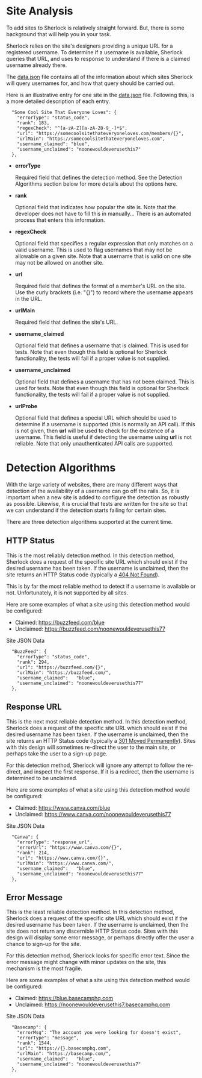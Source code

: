 # Site Analysis

To add sites to Sherlock is relatively straight forward.  But, there is some background that will help
you in your task.

Sherlock relies on the site's designers providing a unique URL for a registered username.  To determine
if a username is available, Sherlock queries that URL, and uses to response to understand if there is
a claimed username already there.

The [data.json](https://github.com/TheYahya/sherlock/blob/master/data.json) file contains all of the
information about which sites Sherlock will query usernames for, and how that query should be 
carried out.

Here is an illustrative entry for one site in the 
[data.json](https://github.com/TheYahya/sherlock/blob/master/data.json) file.  Following this, is a
more detailed description of each entry.

```
  "Some Cool Site That Everyone Loves": {
    "errorType": "status_code",
    "rank": 183,
    "regexCheck": "^[a-zA-Z][a-zA-Z0-9_-]*$",
    "url": "https://somecoolsitethateveryoneloves.com/members/{}",
    "urlMain": "https://somecoolsitethateveryoneloves.com",
    "username_claimed": "blue",
    "username_unclaimed": "noonewouldeverusethis7"
  },
```

- **errorType**

  Required field that defines the detection method.
  See the Detection Algorithms section below for more details about the options here.
- **rank**

  Optional field that indicates how popular the site is.
  Note that the developer does not have to fill this in manually...  There is an automated
  process that enters this information.
- **regexCheck**

  Optional field that specifies a regular expression that only matches on a valid username.
  This is used to flag usernames that may not be allowable on a given site.  Note that
  a username that is valid on one site may not be allowed on another site.
- **url**

  Required field that defines the format of a member's URL on the site.
  Use the curly brackets (i.e. "{}") to record where the username appears in the URL.
- **urlMain**

  Required field that defines the site's URL.
- **username_claimed**

  Optional field that defines a username that is claimed.  This is used for tests.
  Note that even though this field is optional for Sherlock functionality, the tests
  will fail if a proper value is not supplied.
- **username_unclaimed**

  Optional field that defines a username that has not been claimed.  This is used for tests.
  Note that even though this field is optional for Sherlock functionality, the tests
  will fail if a proper value is not supplied.

- **urlProbe**

  Optional field that defines a special URL which should be used to determine if a username is supported (this is normally an API call).  If this is not given, then **url** will be used to check for the existence of a username.  This field is useful if detecting the username using **url** is not reliable.  Note that only unauthenticated API calls are supported.

# Detection Algorithms
With the large variety of websites, there are many different ways that detection of the availability of a username can go off the rails.  So, it is important when a new site is added to configure the detection as robustly as possible.  Likewise, it is crucial that tests are written for the site so that we can understand if the detection starts failing for certain sites.

There are three detection algorithms supported at the current time.
## HTTP Status
This is the most reliably detection method.  In this detection method, Sherlock does a request of the specific site URL which should exist if the desired username has been taken.  If the username is unclaimed, then the site returns an HTTP Status code (typically a [404 Not Found](https://en.wikipedia.org/wiki/HTTP_404)).

This is by far the most reliable method to detect if a username is available or not.  Unfortunately, it is not supported by all sites.

Here are some examples of what a site using this detection method would be configured:
* Claimed:   https://buzzfeed.com/blue
* Unclaimed: https://buzzfeed.com/noonewouldeverusethis77

Site JSON Data
```
  "BuzzFeed": {
    "errorType": "status_code",
    "rank": 294,
    "url": "https://buzzfeed.com/{}",
    "urlMain": "https://buzzfeed.com/",
    "username_claimed":   "blue",
    "username_unclaimed": "noonewouldeverusethis77"
  },
```
## Response URL
This is the next most reliable detection method.  In this detection method, Sherlock does a request of the specific site URL which should exist if the desired username has been taken.  If the username is unclaimed, then the site returns an HTTP Status code (typically a [301 Moved Permanently](https://en.wikipedia.org/wiki/HTTP_301)).  Sites with this design will sometimes re-direct the user to the main site, or perhaps take the user to a sign-up page.

For this detection method, Sherlock will ignore any attempt to follow the re-direct, and inspect the first response.  If it is a redirect, then the username is determined to be unclaimed.

Here are some examples of what a site using this detection method would be configured:
* Claimed:   https://www.canva.com/blue
* Unclaimed: https://www.canva.com/noonewouldeverusethis77

Site JSON Data
```
  "Canva": {
    "errorType": "response_url",
    "errorUrl": "https://www.canva.com/{}",
    "rank": 214,
    "url": "https://www.canva.com/{}",
    "urlMain": "https://www.canva.com/",
    "username_claimed":   "blue",
    "username_unclaimed": "noonewouldeverusethis77"
  },
```

## Error Message
This is the least reliable detection method.  In this detection method, Sherlock does a request of the specific site URL which should exist if the desired username has been taken.  If the username is unclaimed, then the site does not return any discernible HTTP Status code.  Sites with this design will display some error message, or perhaps directly offer the user a chance to sign-up for the site.

For this detection method, Sherlock looks for specific error text.  Since the error message might change with minor updates on the site, this mechanism is the most fragile.

Here are some examples of what a site using this detection method would be configured:
* Claimed:   https://blue.basecamphq.com
* Unclaimed: https://noonewouldeverusethis7.basecamphq.com

Site JSON Data
```
  "Basecamp": {
    "errorMsg": "The account you were looking for doesn't exist",
    "errorType": "message",
    "rank": 1544,
    "url": "https://{}.basecamphq.com",
    "urlMain": "https://basecamp.com/",
    "username_claimed":   "blue",
    "username_unclaimed": "noonewouldeverusethis7"
  },
```